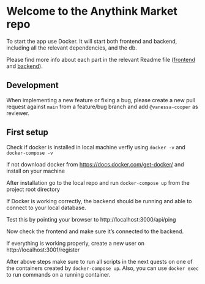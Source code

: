 # Welcome to the Anythink Market repo

To start the app use Docker. It will start both frontend and backend, including all the relevant dependencies, and the db.

Please find more info about each part in the relevant Readme file ([frontend](frontend/readme.md) and [backend](backend/README.md)).

## Development

When implementing a new feature or fixing a bug, please create a new pull request against `main` from a feature/bug branch and add `@vanessa-cooper` as reviewer.

## First setup

Check if docker is installed in local machine verfiy using `docker -v` and `docker-compose -v`

if not download docker from https://docs.docker.com/get-docker/ and install on your machine

After installation go to the local repo and run `docker-compose up` from the project root directory

If Docker is working correctly, the backend should be running and able to connect to your local database.

Test this by pointing your browser to http://localhost:3000/api/ping

Now check the frontend and make sure it’s connected to the backend.

If everything is working properly, create a new user on http://localhost:3001/register

After above steps make sure to run all scripts in the next quests on one of the containers created by `docker-compose up`. Also, you can use `docker exec` to run commands on a running container.

